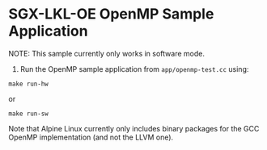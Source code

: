SGX-LKL-OE OpenMP Sample Application
==============================================

NOTE: This sample currently only works in software mode.

1. Run the OpenMP sample application from `app/openmp-test.cc` using:

```
make run-hw
```

or 

```
make run-sw
```

Note that Alpine Linux currently only includes binary packages for the GCC OpenMP 
implementation (and not the LLVM one).